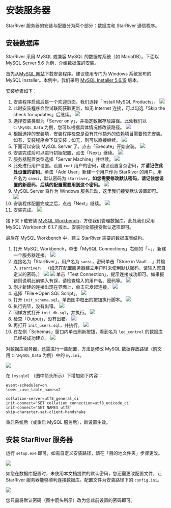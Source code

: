 # 安装服务器

StarRiver 服务器的安装与配置分为两个部分：数据库和 StarRiver 通信程序。

## 安装数据库

StarRiver 采用 MySQL 或兼容 MySQL 的数据库系统（如 MariaDB）。下面以 MySQL Server 5.6 为例，介绍数据库的安装。

首先从[MySQL 网站](http://dev.mysql.com/downloads/mysql/)下载安装程序。建议使用专门为 Windows 系统发布的 MySQL Installer。本例中，我们采用 [MySQL Installer 5.6.19](http://dev.mysql.com/downloads/windows/installer/5.6.html) 版本。

安装步骤如下：

1. 安装程序启动后是一个欢迎页面，我们选择「Install MySQL Products」。
   ![](../img/mysql_1.png)
2. 此时安装程序会尝试联网获取更新，如无 Internet 连接，可以勾选「Skip the check for updates」后继续。
   ![](../img/mysql_2.png)
3. 选择安装类型为「Server only」，并指定数据存放路径。此处我们以 `C:\MySQL_Data` 为例，您可以根据具体情况修改该路径。
   ![](../img/mysql_3.png)
4. 根据选择的安装项，安装程序检查是否有其他额外的依赖项目需要预先安装。如有，安装程序会下载安装；如无，则可以直接继续。
   ![](../img/mysql_4.png)
5. 下面可以安装 MySQL Server 了。点击「Execute」开始安装。
   ![](../img/mysql_5.png)
6. 安装完成后可以进行初始配置，点击「Next」继续。
   ![](../img/mysql_6.png)
7. 服务器配置类型选择「Server Machine」并继续。
   ![](../img/mysql_7.png)
8. 此处进行用户设置。设置 `root` 用户的密码，建议设置复杂密码，并**请记住此处设置的密码**。单击「Add User」新建一个用户作为 StarRiver 的用户。用户名为 `sansi`，默认密码为 `starriver`。**如您需要修改默认密码，请记住您设置的新密码，后续的配置需要用到这个密码。**
   ![](../img/mysql_8.png)
9. MySQL Server 将作为 Windows 服务启动，这里我们接受默认设置即可。
   ![](../img/mysql_9.png)
10. 安装程序配置完成之后，点击「Next」继续。
   ![](../img/mysql_10.png)
11. 安装完成。
   ![](../img/mysql_11.png)

接下来下载安装 [MySQL Workbench](http://dev.mysql.com/downloads/workbench/)，方便我们管理数据库。此处我们采用 MySQL Workbench 6.1.7 版本。安装时全部接受默认选项即可。

最后在 MySQL Workbench 中，建立 StarRiver 需要的数据库表结构。

1. 打开 MySQL Workbench，单击「MySQL Connections」右侧的「+」，新建一个服务器连接。
   ![](../img/db_init_1.png)
2. 连接名为「StarRiver」，用户名为 `sansi`，密码单击「Store in Vault ...」并输入 `starriver`。 （如您在配置服务器建立用户时未使用默认密码，请输入您自定义的密码。）
   ![](../img/db_init_2.png)
   ![](../img/db_init_3.png)
   单击「Test Connection」，提示连接成功即可。如果报错则说明此前输入有误，请检查输入的用户名、密码等。
   ![](../img/db_init_4.png)
3. 刚才新建的连接出现在界面上，单击它发起连接。
   ![](../img/db_init_5.png)
4. 选择「File->Open SQL Script」。
   ![](../img/db_init_6.png)
5. 打开 `init_schema.sql`，单击图中框出的按钮执行脚本。
   ![](../img/db_init_7.png)
6. 执行完毕，没有出错。
   ![](../img/db_init_8.png)
7. 同样方式打开 `init_db.sql`，并执行。
   ![](../img/db_init_9.png)
8. 检查「Output」，没有出错。
   ![](../img/db_init_10.png)
9. 再打开 `init_users.sql`，并执行。
   ![](../img/db_init_11.png)
10. 在左侧「Schemas」窗口内单击刷新按钮，看到名为 `led_control` 的数据库已经被成功建立。
   ![](../img/db_init_12.png)

对数据库服务器，还需进行一些配置，方法是修改 MySQL 数据存放路径（前文用 `C:\MySQL_Data` 为例）中的 `my.ini`。

![](../img/my_ini.png)

在 `[mysqld]` （图中箭头所示）下增加如下内容：

```
event-scheduler=on
lower_case_table_names=2

collation-server=utf8_general_ci
init-connect='SET collation_connection=utf8_unicode_ci'
init-connect='SET NAMES utf8'
skip-character-set-client-handshake
```

重启系统后（或重启 MySQL 服务后），新设置生效。


## 安装 StarRiver 服务器

运行 `setup.exe` 即可，如需自定义安装路径，请在「目的地文件夹」步骤更改。

![](../img/setup.png)

如您在数据库配置时，未使用本文档提供的默认密码，您还需更改配置文件，让 StarRiver 服务器能够顺利连接数据库。配置文件为安装路径下的 `config.ini`。

![](../img/config.png)

您只需将默认密码（图中箭头所示）改为您此前设置的密码即可。
